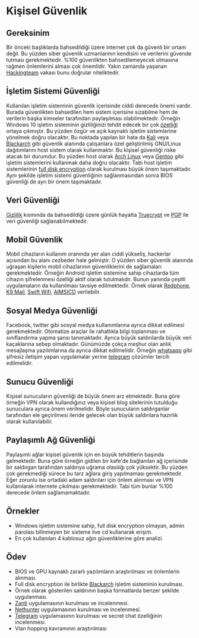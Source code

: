 # Kişisel Güvenlik

## Gereksinim

Bir önceki başlıklarda bahsedildiği üzere internet çok da güvenli bir ortam değil. Bu yüzden siber güvenlik uzmanlarının kendisini ve verilerini güvende tutması gerekmektedir. %100 güvenlikten bahsedilemeyecek olmasına rağmen önlemlerini alması çok önemlidir. Yakın zamanda yaşanan [Hackingteam][1] vakası bunu doğrular niteliktedir.

## İşletim Sistemi Güvenliği

Kullanılan işletim sisteminin güvenlik içerisinde ciddi derecede önemi vardır. Burada güvenlikten bahsedilen hem sistem içerisine sızabilme hem de verilerin başka kimseler tarafından paylaşılması olabilmektedir. Örneğin Windows 10 işletim sisteminin gizliliğinizi tehdit edecek bir çok [özelliği][2] ortaya çıkmıştır. Bu yüzden özgür ve açık kaynaklı işletim sistemlerine yönelmek doğru olacaktır. Bu noktada yapılan bir hata da [Kali][3] veya [Blackarch][4] gibi güvenlik alanında çalışanlara özel geliştirilmiş GNU/Linux dağıtımlarını host sistem olarak kullanmaktır. Bu kişisel güvenliği riske atacak bir durumdur. Bu yüzden host olarak [Arch Linux][5] veya [Gentoo][6] gibi işletim sistemlerini kullanmak daha doğru olacaktır. Tabi host işletim sistemlerinin [full disk encryption][7] olarak kurulması büyük önem taşımaktadır. Aynı şekilde işletim sistemi güvenliğinin sağlanmasından sonra BIOS güvenliği de ayrı bir önem taşımaktadır.

## Veri Güvenliği

[Gizlilik][18] kısmında da bahsedildiği üzere günlük hayatta [Truecrypt][8] ve [PGP][9] ile veri güvenliği sağlanabilmektedir.

## Mobil Güvenlik

Mobil cihazların kullanım oranında yer alan ciddi yükseliş, hackerlar açısından bu alanı cezbeder hale gelmiştir. O yüzden siber güvenlik alanında uğraşan kişilerin mobil cihazlarının güvenliklerini de sağlamaları gerekmektedir. Örneğin Android işletim sistemine sahip cihazlarda tüm cihazın şifrelenmesi özelliği aktif olarak tutulmalıdır. Bunun yanında çeşitli uygulamaların da kullanılması tavsiye edilmektedir. Örnek olarak [Redphone][10], [K9 Mail][11], [Swift Wifi][12], [AIMSICD][13] verilebilir.

## Sosyal Medya Güvenliği

Facebook, twitter gibi sosyal medya kullanımlarına ayrıca dikkat edilmesi gerekmektedir. Otomatize araçlar ile rahatlıkla bilgi toplanması ve sınıflandırma yapma şansı tanımaktadır. Ayrıca büyük saldırılarda büyük veri kaçaklarına sebep olmaktadır. 
Günümüzde çokça meşhur olan anlık mesajlaşma yazılımlarına da ayrıca dikkat edilmelidir. Örneğin [whatsapp][16] gibi şifresiz iletişim yapan uygulamalar yerine [telegram][17] çözümler tercih edilmelidir.

## Sunucu Güvenliği

Kişisel sunucuların güvenliği de büyük önem arz etmektedir. Buna göre örneğin VPN olarak kullandığınız veya kişisel blog sitelerinin tutulduğu sunuculara ayrıca önem verilmelidir. Böyle sunucuların saldırganlar tarafından ele geçirilmesi ileride gelecek olan büyük saldırılara hazırlık olarak kullanılabilir.

## Paylaşımlı Ağ Güvenliği

Paylaşımlı ağlar kişisel güvenlik için en büyük tehditlerin başında gelmektedir. Buna göre örneğin gidilen bir kafe'de bağlanılan ağ içerisinde bir saldırgan tarafından saldırıya uğrama olasılığı çok yüksektir. Bu yüzden çok gerekmediği sürece bu tarz ağlara giriş yapılmaması gerekmektedir. Eğer zorunlu ise ortadaki adam saldırıları için önlem alınması ve VPN kullanılarak internete çıkılması gerekmektedir. Tabi tüm bunlar %100 derecede önlem sağlamamaktadır.

## Örnekler

- Windows işletim sistemine sahip, full disk encryption olmayan, admin parolası bilinmeyen bir sisteme live cd kullanarak erişim.
- En çok kullanılan 4 kablosuz ağın güvenliklerine göre analizi.

## Ödev

- BIOS ve GPU kaynaklı zararlı yazılımların araştırılması ve önlemlerin alınması.
- Full disk encryption ile birlikte [Blackarch][4] işletim sisteminin kurulması.
- Örnek olarak gösterilen saldırının başka formatlarda benzer şekilde uygulanması.
- [Zanti][14] uygulamasının kurulması ve incelenmesi.
- [Nethunter][15] uygulamasının kurulması ve incelenmesi.
- [Telegram][17] uygulamasının kurulması ve secret chat özelliğinin incelenmesi.
- Vlan hopping kavramının araştırılması

[1]: https://wikileaks.org/hackingteam/emails/
[2]: https://bgr.com/2015/07/31/windows-10-upgrade-spying-how-to-opt-out/
[3]: https://www.kali.org/
[4]: http://blackarch.org/
[5]: https://www.archlinux.org/
[6]: https://www.gentoo.org/
[7]: https://en.wikipedia.org/wiki/Linux_Unified_Key_Setup
[8]: http://truecrypt.sourceforge.net/
[9]: https://en.wikipedia.org/wiki/Pretty_Good_Privacy
[10]: https://play.google.com/store/apps/details?id=org.thoughtcrime.redphone&hl=tr
[11]: https://play.google.com/store/apps/details?id=com.fsck.k9&hl=tr
[12]: https://play.google.com/store/apps/details?id=mobi.wifi.toolbox&hl=tr
[13]: https://secupwn.github.io/Android-IMSI-Catcher-Detector/
[14]: https://www.zimperium.com/zanti-mobile-penetration-testing
[15]: https://www.kali.org/kali-linux-nethunter/
[16]: https://www.whatsapp.com/?l=tr
[17]: https://telegram.org/
[18]: 04-gizlilik.md
